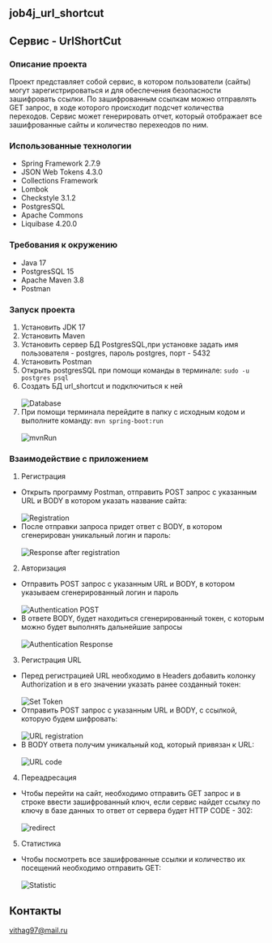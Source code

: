 ## job4j_url_shortcut
## Сервис - UrlShortCut

### Описание проекта

Проект представляет собой сервис, в котором пользователи (сайты) могут зарегистрироваться 
и для обеспечения безопасности зашифровать ссылки. По зашифрованным ссылкам можно отправлять GET запрос, в ходе 
которого происходит подсчет количества переходов. Сервис может генерировать отчет, который отображает все зашифрованные
сайты и количество перехеодов по ним.

### Использованные технологии
* Spring Framework 2.7.9
* JSON Web Tokens 4.3.0
* Collections Framework
* Lombok
* Checkstyle 3.1.2
* PostgresSQL
* Apache Commons
* Liquibase 4.20.0

### Требования к окружению
* Java 17
* PostgresSQL 15
* Apache Maven 3.8
* Postman

### Запуск проекта 

1. Установить JDK 17
2. Установить Maven
3. Установить сервер БД PostgresSQL,при установке задать имя пользователя - postgres, пароль postgres, порт - 5432
4. Установить Postman
5. Открыть postgresSQL при помощи команды в терминале:
   ``sudo -u postgres psql``
6. Создать БД url_shortcut и подключиться к ней <br><br>
![Database](files/createDataBase.png)
7. При помощи терминала перейдите в папку с исходным кодом и выполните команду: ``mvn spring-boot:run`` <br><br>
![mvnRun](files/mvnRun.png)

### Взаимодействие с приложением
 
1. Регистрация 
* Открыть программу Postman, отправить POST запрос с указанным URL и BODY в котором указать название сайта:<br><br>
![Registration](files/registration.png)
* После отправки запроса придет ответ с BODY, в котором сгенерирован уникальный логин и пароль:<br><br>
![Response after registration](files/RegResponse.png)

2. Авторизация
* Отправить POST запрос с указанным URL и BODY, в котором указываем сгенерированный логин и пароль<br><br>
![Authentication POST](files/authPost.png)
* В ответе BODY, будет находиться сгенерированный токен, с которым можно будет выполнять дальнейшие запросы<br><br>
![Authentication Response](files/authResponse.png)

3. Регистрация URL
* Перед регистрацией URL необходимо в Headers добавить колонку Authorization и в его значении указать ранее 
созданный токен:<br><br>
![Set Token](files/setToken.png)
* Отправить POST запрос с указанным URL и BODY, с ссылкой, которую будем шифровать:<br><br>
![URL registration](files/convertUrl.png)
* В BODY ответа получим уникальный код, который привязан к URL:<br><br>
![URL code](files/urlCode.png)

4. Переадресация
* Чтобы перейти на сайт, необходимо отправить GET запрос и в строке ввести зашифрованный ключ, если сервис найдет
ссылку по ключу в базе данных то ответ от сервера будет HTTP CODE - 302:<br><br>
![redirect](files/redirect.png)

5. Статистика 
* Чтобы посмотреть все зашифрованные ссылки и количество их посещений необходимо отправить 
GET:<br><br>
![Statistic](files/statistic.png)

## Контакты
vithag97@mail.ru<br>

